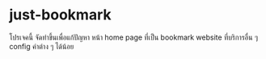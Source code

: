 # just-bookmark
โปรเจคนี้ จัดทำขึ้นเพื่อแก้ปัญหา หน้า home page ที่เป็น bookmark website ที่บริการอื่น ๆ config ค่าต่าง ๆ ได้น้อย
